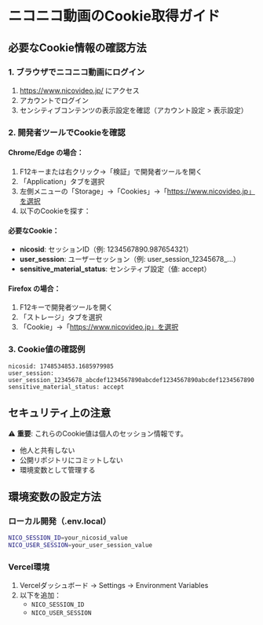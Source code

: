 # ニコニコ動画のCookie取得ガイド

## 必要なCookie情報の確認方法

### 1. ブラウザでニコニコ動画にログイン
1. https://www.nicovideo.jp/ にアクセス
2. アカウントでログイン
3. センシティブコンテンツの表示設定を確認（アカウント設定 > 表示設定）

### 2. 開発者ツールでCookieを確認

#### Chrome/Edge の場合：
1. F12キーまたは右クリック→「検証」で開発者ツールを開く
2. 「Application」タブを選択
3. 左側メニューの「Storage」→「Cookies」→「https://www.nicovideo.jp」を選択
4. 以下のCookieを探す：

#### 必要なCookie：
- **nicosid**: セッションID（例: 1234567890.987654321）
- **user_session**: ユーザーセッション（例: user_session_12345678_...）
- **sensitive_material_status**: センシティブ設定（値: accept）

#### Firefox の場合：
1. F12キーで開発者ツールを開く
2. 「ストレージ」タブを選択
3. 「Cookie」→「https://www.nicovideo.jp」を選択

### 3. Cookie値の確認例

```
nicosid: 1748534853.1685979985
user_session: user_session_12345678_abcdef1234567890abcdef1234567890abcdef1234567890
sensitive_material_status: accept
```

## セキュリティ上の注意

⚠️ **重要**: これらのCookie値は個人のセッション情報です。
- 他人と共有しない
- 公開リポジトリにコミットしない
- 環境変数として管理する

## 環境変数の設定方法

### ローカル開発（.env.local）
```bash
NICO_SESSION_ID=your_nicosid_value
NICO_USER_SESSION=your_user_session_value
```

### Vercel環境
1. Vercelダッシュボード → Settings → Environment Variables
2. 以下を追加：
   - `NICO_SESSION_ID`
   - `NICO_USER_SESSION`